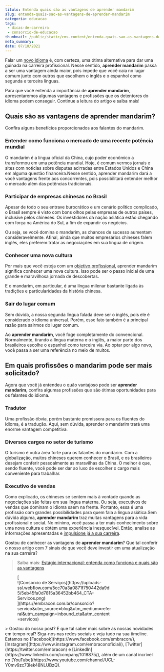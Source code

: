 ```yaml
---
titulo: Entenda quais são as vantagens de aprender mandarim
slug: entenda-quais-sao-as-vantagens-de-aprender-mandarim
categoria: educacao
tags:
 - dicas-de-carreira
 - consorcio-de-educacao
thumbnail: /public/static/cms-content/entenda-quais-sao-as-vantagens-de-aprender-mandarim.jpeg
meta_summary: 
date: 07/10/2021
---
```

Falar um [novo idioma](https://www.embracon.com.br/blog/4-razoes-para-investir-em-um-curso-de-idiomas-e-aprender-uma-nova-lingua) é, com certeza, uma ótima alternativa para dar uma guinada na carreira profissional. Nesse sentido, **aprender mandarim** passa a ser uma vantagem ainda maior, pois impede que você caia no lugar comum junto com outros que escolhem o inglês e o espanhol como segunda e terceira línguas.

Para que você entenda a importância de **aprender mandarim**, apresentaremos algumas vantagens e profissões que os detentores do idioma podem conseguir. Continue a leitura do artigo e saiba mais!

Quais são as vantagens de aprender mandarim?
--------------------------------------------

Confira alguns benefícios proporcionados aos falantes do mandarim.

### Entender como funciona o mercado de uma recente potência mundial

O mandarim é a língua oficial da China, cujo poder econômico a transformou em uma potência mundial. Hoje, é comum vermos jornais e sites com notícias sobre disputas acirradas entre Estados Unidos e China em alguma questão financeira.Nesse sentido, aprender mandarim dará a você vantagens frente aos concorrentes, pois possibilitará entender melhor o mercado além das potências tradicionais.

### Participar de empresas chinesas no Brasil

Apesar de todo o seu entrave burocrático e um cenário político complicado, o Brasil sempre é visto com bons olhos pelas empresas de outros países, inclusive pelos chineses. Os investidores da nação asiática estão chegando com força na América do Sul, a fim de expandir os negócios.

Ou seja, se você domina o mandarim, as chances de sucesso aumentam consideravelmente. Afinal, ainda que muitos empresários chineses falem inglês, eles preferem tratar as negociações em sua língua de origem.

### Conhecer uma nova cultura

Por mais que você esteja com um [objetivo profissional](https://www.embracon.com.br/blog/por-que-fazer-um-intercambio-veja-7-bons-motivos), aprender mandarim significa conhecer uma nova cultura. Isso pode ser o passo inicial de uma grande e maravilhosa jornada de descobertas.

E o mandarim, em particular, é uma língua milenar bastante ligada às tradições e particularidades da história chinesa.

### Sair do lugar comum

Sem dúvida, a nossa segunda língua falada deve ser o inglês, pois ele é considerado o idioma universal. Porém, esse fato também é a principal razão para sairmos do lugar comum.

Ao **aprender mandarim**, você foge completamente do convencional. Normalmente, tirando a língua materna e o inglês, a maior parte dos brasileiros escolhe o espanhol como terceira via. Ao optar por algo novo, você passa a ser uma referência no meio de muitos.

Em quais profissões o mandarim pode ser mais solicitado?
--------------------------------------------------------

Agora que você já entendeu o quão vantajoso pode ser **aprender mandarim**, confira algumas profissões que são ótimas oportunidades para os falantes do idioma.

### Tradutor

Uma profissão óbvia, porém bastante promissora para os fluentes do idioma, é a tradução. Aqui, sem dúvida, aprender o mandarim trará uma enorme vantagem competitiva.

### Diversos cargos no setor de turismo

O turismo é outra área forte para os falantes do mandarim. Com a globalização, muitos chineses querem conhecer o Brasil, e os brasileiros desejam conferir pessoalmente as maravilhas da China. O melhor é que, sendo fluente, você pode ser dar ao luxo de escolher o cargo mais conveniente para trabalhar.

### Executivo de vendas

Como explicado, os chineses se sentem mais à vontade quando as negociações são feitas em sua língua materna. Ou seja, executivos de vendas que dominam o idioma saem na frente. Portanto, essa é uma profissão com grandes possibilidades para quem fala a língua asiática.Sem dúvida alguma, **aprender mandarim** traz muitas vantagens para a vida profissional e social. No mínimo, você passa a ter mais conhecimento sobre uma nova cultura e obtém uma experiência inesquecível. Então, analise as informações apresentadas e [impulsione já a sua carreira](https://www.embracon.com.br/blog/7-sinais-de-que-e-hora-de-investir-em-atualizacao-na-carreira).

Gostou de conhecer as vantagens de **aprender mandarim**? Que tal conferir o nosso artigo com 7 sinais de que você deve investir em uma atualização na sua carreira?

> Saiba mais: [Estágio internacional: entenda como funciona e quais são as vantagens](https://www.embracon.com.br/blog/estagio-internacional-entenda-como-funciona-e-quais-sao-as-vantagens)

<figure class="w-richtext-figure-type-image w-richtext-align-center" style="max-width:310px">[<div>![Consórcio de Serviços](https://uploads-ssl.webflow.com/5cc70a3a0871f750442da9d5/5eb45fa0d7815a36452bb464_CTA-Servicos.png)</div>](https://embracon.com.br/consorcio?servico&utm_source=blog&utm_medium=referral&utm_campaign=inbound_cta&utm_content=servicos)</figure>> Gostou do nosso post? E que tal saber mais sobre as nossas novidades em tempo real? Siga-nos nas redes sociais e veja tudo na sua timeline. Estamos no [Facebook](https://www.facebook.com/embracon/), [Instagram](https://www.instagram.com/embraconoficial/), [Twitter](https://twitter.com/embracon) e [LinkedIn](https://www.linkedin.com/company/1018875/), além de um canal incrível no [YouTube](https://www.youtube.com/channel/UCL-Y0mv9zc73Iek48NLUBzQ).
